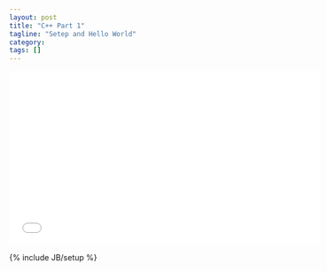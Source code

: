 ```yaml
---
layout: post
title: "C++ Part 1"
tagline: "Setep and Hello World"
category: 
tags: []
---
```

<iframe width="560" height="315" src="//www.youtube.com/embed/yKATaptz3Dc" frameborder="0" allowfullscreen></iframe>

{% include JB/setup %}
